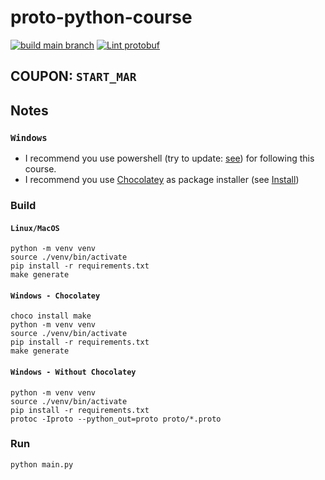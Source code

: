 # proto-python-course
[![build main branch](https://github.com/Clement-Jean/proto-python-course/actions/workflows/build.yml/badge.svg)](https://github.com/Clement-Jean/proto-python-course/actions/workflows/build.yml) [![Lint protobuf](https://github.com/Clement-Jean/proto-python-course/actions/workflows/lint.yml/badge.svg)](https://github.com/Clement-Jean/proto-python-course/actions/workflows/lint.yml)

## COUPON: `START_MAR`

## Notes

### `Windows`

- I recommend you use powershell (try to update: [see](https://github.com/PowerShell/PowerShell/releases)) for following this course.
- I recommend you use [Chocolatey](https://chocolatey.org/) as package installer (see [Install](https://chocolatey.org/install))

### Build

#### `Linux/MacOS`

```shell
python -m venv venv
source ./venv/bin/activate
pip install -r requirements.txt
make generate
```

#### `Windows - Chocolatey`
```shell
choco install make
python -m venv venv
source ./venv/bin/activate
pip install -r requirements.txt
make generate
```

#### `Windows - Without Chocolatey`

```shell
python -m venv venv
source ./venv/bin/activate
pip install -r requirements.txt
protoc -Iproto --python_out=proto proto/*.proto
```

### Run

```
python main.py
```
